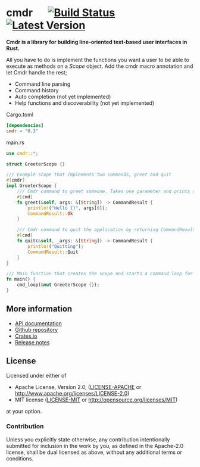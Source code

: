 # cmdr &emsp; [![Build Status]][travis] [![Latest Version]][crates.io]

[Build Status]: https://api.travis-ci.org/Mendelt/cmdr.svg?branch=master
[travis]: https://travis-ci.org/Mendelt/cmdr
[Latest Version]: https://img.shields.io/crates/v/cmdr.svg
[crates.io]: https://crates.io/crates/cmdr

**Cmdr is a library for building line-oriented text-based user interfaces in Rust.**

All you have to do is implement the functions you want a user to be able to execute as methods on a *Scope*
object. Add the cmdr macro annotation and let Cmdr handle the rest;
- Command line parsing
- Command history
- Auto completion (not yet implemented)
- Help functions and discoverability (not yet implemented)

Cargo.toml
```toml
[dependencies]
cmdr = "0.3"
```

main.rs
```rust
use cmdr::*;

struct GreeterScope {}

/// Example scope that implements two commands, greet and quit
#[cmdr]
impl GreeterScope {
    /// Cmdr command to greet someone. Takes one parameter and prints a greeting
    #[cmd]
    fn greet(&self, args: &[String]) -> CommandResult {
        println!("Hello {}", args[0]);
        CommandResult::Ok
    }

    /// Cmdr command to quit the application by returning CommandResult::Quit
    #[cmd]
    fn quit(&self, _args: &[String]) -> CommandResult {
        println!("Quitting");
        CommandResult::Quit
    }
}

/// Main function that creates the scope and starts a command loop for it
fn main() {
    cmd_loop(&mut GreeterScope {});
}
```

## More information
- [API documentation](https://docs.rs/cmdr/)
- [Github repository](https://github.com/Mendelt/cmdr)
- [Crates.io](https://crates.io/crates/cmdr)
- [Release notes](https://github.com/Mendelt/cmdr/releases)

## License

Licensed under either of

 * Apache License, Version 2.0, ([LICENSE-APACHE](LICENSE-APACHE) or http://www.apache.org/licenses/LICENSE-2.0)
 * MIT license ([LICENSE-MIT](LICENSE-MIT) or http://opensource.org/licenses/MIT)

at your option.

### Contribution

Unless you explicitly state otherwise, any contribution intentionally submitted
for inclusion in the work by you, as defined in the Apache-2.0 license, shall be dual licensed as above, without any
additional terms or conditions.
